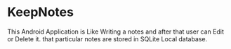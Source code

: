 # KeepNotes
This Android Application is Like Writing a notes and after that user can Edit or Delete it. that particular notes are stored in SQLite Local database.
